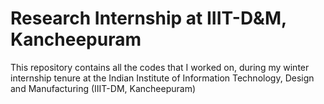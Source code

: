 # Research Internship at IIIT-D&M, Kancheepuram
This repository contains all the codes that I worked on, during my winter internship tenure at the Indian Institute of Information Technology, Design and Manufacturing (IIIT-DM, Kancheepuram)
